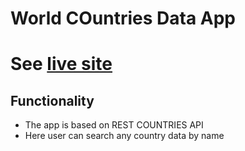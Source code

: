 # World COuntries Data App
# See [live site](https://nimble-fox-5068c5.netlify.app/)
## Functionality
* The app is based on  REST COUNTRIES API
* Here user can search any country data by name

